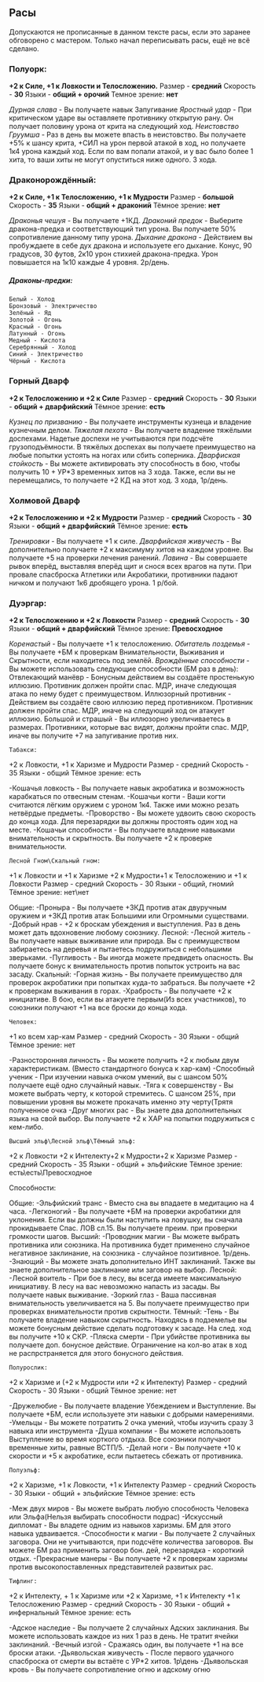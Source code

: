 ## Расы

Допускаются не прописанные в данном тексте расы, если это заранее обговорено с мастером.
Только начал переписывать расы, ещё не всё сделано.

###	Полуорк:

**+2 к Силе, +1 к Ловкости и Телосложению.**
Размер - **средний**
Скорость - **30**
Языки - **общий + орочий**
Темное зрение: **нет**

*Дурная слава* - Вы получаете навык Запугивание
*Яростный удар* - При критическом ударе вы оставляете противнику открытую рану. Он получает половину урона от крита на следующий ход.
*Неистовство Груумша* - Раз в день вы можете впасть в неистовство. Вы получаете +5% к шансу крита, +СИЛ на урон первой атакой в ход, но получаете 1к4 урона каждый ход.
	Если по вам попали атакой, и у вас было более 1 хита, то ваши хиты не могут опуститься ниже одного. 3 хода.


###	Драконорождённый:

**+2 к Силе, +1 к Телосложению, +1 к Мудрости**
Размер - **большой**
Скорость - **35**
Языки - **общий + драконий**
Тёмное зрение: **нет**

*Драконья чешуя* - Вы получаете +1КД.
*Драконий предок* - Выберите дракона-предка и соответствующий тип урона. Вы получаете 50% сопротивление данному типу урона.
*Дыхание дракона* - Действием вы пробуждаете в себе дух дракона и используете его дыхание. Конус, 90 градусов, 30 футов, 2к10 урон стихией дракона-предка.
	Урон повышается на 1к10 каждые 4 уровня. 2р/день.
##### Драконы-предки:
	Белый - Холод
	Бронзовый - Электричество
	Зелёный - Яд
	Золотой - Огонь
	Красный - Огонь
	Латунный - Огонь
	Медный - Кислота
	Серебрянный - Холод
	Синий - Электричество
	Чёрный - Кислота


###	Горный Дварф

**+2 к Телосложению и +2 к Силе**
Размер - **средний**
Скорость - **30**
Языки - **общий + дварфийский**
Тёмное зрение: **есть**

*Кузнец по призванию* - Вы получаете инструменты кузнеца и владение кузнечным делом.
*Тяжелая пехота* - Вы получаете владение тяжёлыми доспехами. Надетые доспехи не учитываются при подсчёте грузоподъёмности. 
	В тяжёлых доспехах вы получаете преимущество на любые попытки устоять на ногах или сбить соперника.
*Дварфиская стойкость* - Вы можете активировать эту способность в бою, чтобы получить 10 + УР*3 временных хитов на 3 хода.
	Также, если вы не перемещались, то получаете +2 КД на этот ход. 3 хода, 1р/день.

###	Холмовой Дварф

**+2 к Телосложению и +2 к Мудрости**
Размер - **средний**
Скорость - **30**
Языки - **общий + дварфийский**
Тёмное зрение: **есть**

*Тренировки* - Вы получаете +1 к силе.
*Дварфийская живучесть* - Вы дополнительно получаете +2 к максимуму хитов на каждом уровне. Вы получаете +5 на проверки лечения ранений.
*Лавина* - Вы совершаете рывок вперёд, выставляя вперёд щит и снося всех врагов на пути. При провале спасброска Атлетики или Акробатики, противники падают ничком
	и получают 1к6 дробящего урона. 1 р/бой.


###	Дуэргар:

**+2 к Телосложению и +2 к Ловкости**
Размер - **средний**
Скорость - **30**
Языки - **общий + дварфийский**
Тёмное зрение: **Превосходное**

*Коренастый*  - Вы получаете +1 к телосложению.
*Обитатель поздемья* - Вы получаете +БМ к проверкам Внимательности, Выживания и Скрытности, если находитесь под землёй.
*Врождённые способности* - Вы можете использовать следующие способности (БМ раз в день):
	Отвлекающий манёвр - Бонусным действием вы создаёте простенькую иллюзию. Противник должен пройти спас. МДР, иначе следующая атака по нему будет с преимуществом.
	Иллюзорный противник - Действием вы создаёте свою иллюзию перед противником. Противник должен пройти спас. МДР, иначе на следующий ход он атакует иллюзию.
	Большой и страшый - Вы иллюзорно увеличиваетесь в размерах. Противники, которые вас видят, должны пройти спас. МДР, иначе вы получите +7 на запугивание против них.


	Табакси:

+2 к Ловкости, +1 к Харизме и Мудрости
Размер - средний
Скорость - 35
Языки - общий
Тёмное зрение: есть


-Кошачья ловкость - Вы получаете навык акробатика и возможность карабкаться по отвесным стенам.
-Кошачьи когти - Ваши когти считаются лёгким оружием с уроном 1к4. Также ими можно резать нетвёрдые предметы.
-Проворство - Вы можете удвоить свою скорость до конца хода. Для перезарядки вы должны простоять один ход на месте.
-Кошачьи способности - Вы получаете владение навыками внимательность и скрытность. Вы получаете +2 к проверке внимательности. 

	Лесной Гном\Скальный гном:

+1 к Ловкости и +1 к Харизме
+2 к Мудрости\+1 к Телосложению и +1 к Ловкости
Размер - средний
Скорость - 30
Языки - общий, гномий
Тёмное зрение: нет\нет

Общие:
-Проныра - Вы получаете +3КД против атак двуручным оружием и +3КД против атак Большими или Огромными существами.
-Добрый нрав - +2 к броскам убеждения и выступления. Раз в день может дать вдохновение любому союзнику.
Лесной:
-Лесной житель - Вы получаете навык выживание или природа. Вы с преимуществом забираетесь на деревья и пытаетесь подружиться с небольшими зверьками.
-Пугливость - Вы иногда можете предвидеть опасность. Вы получаете бонус к внимательность против попыток устроить на вас засаду.
Скальный:
-Горная жизнь - Вы получаете преимущество для проверок акробатики при попытках куда-то забраться. Вы получаете +2 к проверкам выживания в горах.
-Храбрость - Вы получаете +2 к инициативе. В бою, если вы атакуете первым(Из всех участников), то союзники получают +1 на все броски до конца хода.


	Человек:

+1 ко всем хар-кам
Размер - средний
Скорость - 30
Языки - общий
Тёмное зрение: нет

-Разносторонняя личность - Вы можете получить +2 к любым двум характеристикам. (Вместо стандартного бонуса к хар-кам)
-Способный ученик - При изучении навыка очком умений, вы с шансом 50% получаете ещё одно случайный навык.
-Тяга к совершенству - Вы можете выбрать черту, к которой стремитесь. С шансом 25%, при повышении уровня вы можете прокачать именно эту черту(Трятя полученное очка
-Друг многих рас - Вы знаете два дополнительных языка на свой выбор. Вы получаете +2 к ХАР на попытки подружиться с кем-либо.


	Высший эльф\Лесной эльф\Тёмный эльф:

+2 к Ловкости
+2 к Интелекту\+2 к Мудрости\+2 к Харизме
Размер - средний
Скорость - 35
Языки - общий + эльфийские
Тёмное зрение: есть\есть\Превосходное

Способности: 

Общие:
-Эльфийский транс - Вместо сна вы впадаете в медитацию на 4 часа.
-Легконогий - Вы получаете +БМ на проверки акробатики для уклонения. Если вы должны были наступить на ловушку, вы сначала прокидываете Спас. ЛОВ сл.15. Вы получаете преим. при проверки громкости шагов.
Высший:
-Проводник магии - Вы можете выбрать противника или союзника. На противника будет применено случайное негативное заклинание, на союзника - случайное позитивное. 1р/день.
-Знающий - Вы можете знать дополнительно ИНТ заклинаний. Также вы знаете дополнительное заклинание или заговор на выбор.
Лесной:
-Лесной воитель - При бое в лесу, вы всегда имеете максимальную инициативу. В лесу на вас невозможно напасть из засады. Вы получаете навык выживание.
-Зоркий глаз - Ваша пассивная внимательность увеличивается на 5. Вы получаете преимущество при проверках внимательности против скрытности.
Тёмный:
-Тень - Вы получаете владение навыком скрытность. Находясь в подземелье вы можете бонусным действие сделать подготовку к засаде. На след. ход вы получите +10 к СКР.
-Пляска смерти - При убийстве противника вы получаете доп. бонусное действие. Ограничение на кол-во атак в ход не распрстраняется для этого бонусного действия.


	Полурослик:

+2 к Харизме и (+2 к Мудрости или +2 к Интелекту)
Размер - средний
Скорость - 30
Языки - общий
Тёмное зрение: нет


-Дружелюбие - Вы получаете владение Убеждением и Выступление. Вы получаете +БМ, если используете эти навыки с добрыми намерениями.
-Умельцы - Вы можете потратить 2 очка умений, чтобы изучить сразу 3 навыка или инструмента
-Душа компании - Вы можете использовть Выступление во время корткого отдыха. Все союзники получают временные хиты, равные ВСТП/5.
-Делай ноги - Вы получаете +10 к скорости и +5 к акробатике, если пытаетесь сбежать от противника.

	Полуэльф:

+2 к Харизме, +1 к Ловкости, +1 к Интелекту
Размер - средний
Скорость - 30
Языки - общий + эльфийские
Тёмное зрение: есть

-Меж двух миров - Вы можете выбрать любую способность Человека или Эльфа(Нельзя выбирать способности подрас)
-Искуссный дипломат - Вы владете одним из навыков харизмы. БМ для этого навыка удваивается.
-Способности к магии - Вы получаете 2 случайных заговора. Они не учитываются, при подсчёте количества заговоров. 
Вы можете БМ раз применить заговор бон. дей, перезарядка - короткий отдых.
-Прекрасные манеры - Вы получаете +2 к проверкам харизмы против высокопоставленных представителей развитых рас.


	Тифлинг:

+2 к Интелекту, + 1 к Харизме или +2 к Харизме, +1 к Интелекту
+1 к Телосложению
Размер - средний
Скорость - 30
Языки - общий + инфернальный
Тёмное зрение: есть

-Адское наследие - Вы получаете 2 случайных Адских заклинания. Вы можете использовать каждое из них 1 раз в день. Не тратит ячейки заклинаний.
-Вечный изгой - Сражаясь один, вы получаете +1 на все броски атаки.
-Дьявольская живучесть - После первого удачного спасброска от смерти вы встаёте с УР*2 хитов. 1р\день
-Дьявольская кровь - Вы получаете сопротивление огню и адскому огню
